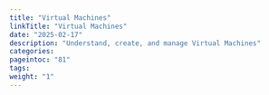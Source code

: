 ```yaml
---
title: "Virtual Machines"
linkTitle: "Virtual Machines"
date: "2025-02-17"
description: "Understand, create, and manage Virtual Machines"
categories:
pageintoc: "81"
tags:
weight: "1"
---
```


<a id="op-storage"></a>

<!--# Storage Management -->
